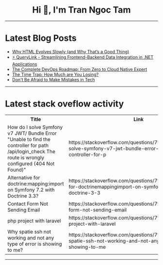 <h1 align="center">Hi 👋, I'm Tran Ngoc Tam</h1>

---

# Latest Blog Posts 
<!-- BLOG-POST-LIST:START -->
- [Why HTML Evolves Slowly &lpar;and Why That’s a Good Thing&rpar;](https://dev.to/martinrojas/why-html-evolves-slowly-and-why-thats-a-good-thing-3mkh)
- [⚡ QueryLink - Streamlining Frontend-Backend Data Integration in .NET Applications](https://dev.to/gigaherz/streamlining-frontend-backend-data-integration-in-net-applications-1be0)
- [The Complete DevOps Roadmap: From Zero to Cloud Native Expert](https://dev.to/biloustrike/the-complete-devops-roadmap-from-zero-to-cloud-native-expert-52kp)
- [The Time Trap: How Much are You Losing?](https://dev.to/wraith/the-time-trap-how-much-are-you-losing-3im9)
- [Don&#39;t Be Afraid to Make Mistakes in Tech](https://dev.to/igorfragadev/dont-be-afraid-to-make-mistakes-in-tech-3j3c)
<!-- BLOG-POST-LIST:END -->

---

# Latest stack oveflow activity
<table>
  <tr><th>Title</th><th>Link</th></tr>
  <!-- STACKOVERFLOW:START --><tr><td>How do I solve Symfony v7 JWT/ Bundle Error &quot;Unable to find the controller for path /api/login_check The route is wrongly configured &lpar;404 Not Found&rpar;&quot;</td><td>https://stackoverflow.com/questions/79451296/how-do-i-solve-symfony-v7-jwt-bundle-error-unable-to-find-the-controller-for-p</td></tr><tr><td>Alternative for doctrine:mapping:import on Symfony 7.2 with Doctrine 3.3?</td><td>https://stackoverflow.com/questions/79451244/alternative-for-doctrinemappingimport-on-symfony-7-2-with-doctrine-3-3</td></tr><tr><td>Contact Form Not Sending Email</td><td>https://stackoverflow.com/questions/79451242/contact-form-not-sending-email</td></tr><tr><td>php project with laravel</td><td>https://stackoverflow.com/questions/79451238/php-project-with-laravel</td></tr><tr><td>Why spatie ssh not working and not any type of error is showing to me?</td><td>https://stackoverflow.com/questions/79451213/why-spatie-ssh-not-working-and-not-any-type-of-error-is-showing-to-me</td></tr><!-- STACKOVERFLOW:END -->
</table>

---



